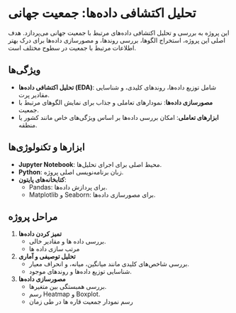 # تحلیل اکتشافی داده‌ها: جمعیت جهانی

این پروژه به بررسی و تحلیل اکتشافی داده‌های مرتبط با جمعیت جهانی می‌پردازد. هدف اصلی این پروژه، استخراج الگوها، بررسی روندها، و مصورسازی داده‌ها برای درک بهتر اطلاعات مرتبط با جمعیت در سطوح مختلف است.

## ویژگی‌ها

- **تحلیل اکتشافی داده‌ها (EDA)**: شامل توزیع داده‌ها، روندهای کلیدی، و شناسایی مقادیر پرت.
- **مصورسازی داده‌ها**: نمودارهای تعاملی و جذاب برای نمایش الگوهای مرتبط با جمعیت.
- **ابزارهای تعاملی**: امکان بررسی داده‌ها بر اساس ویژگی‌های خاص مانند کشور یا منطقه.

## ابزارها و تکنولوژی‌ها

- **Jupyter Notebook**: محیط اصلی برای اجرای تحلیل‌ها.
- **Python**: زبان برنامه‌نویسی اصلی پروژه.
- **کتابخانه‌های پایتون**:
  - Pandas: برای پردازش داده‌ها.
  - Matplotlib و Seaborn: برای مصورسازی داده‌ها.

## مراحل پروژه

1. **تمیز کردن داده‌ها**
   - بررسی داده ها و مقادیر خالی.
   - مرتب سازی داده ها
2. **تحلیل توصیفی و آماری**
   - بررسی شاخص‌های کلیدی مانند میانگین، میانه، و انحراف معیار.
   - شناسایی توزیع داده‌ها و روندهای موجود.
3. **مصورسازی داده‌ها**
   - بررسی همبستگی بین متغیرها.
   - رسم Heatmap و Boxplot.
   - رسم نمودار جمعیت قاره ها در طی زمان

